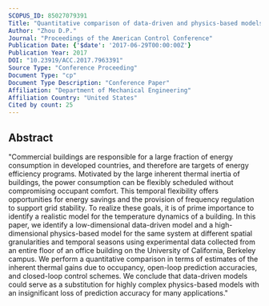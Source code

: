 ```yaml
---
SCOPUS_ID: 85027079391
Title: "Quantitative comparison of data-driven and physics-based models for commercial building HVAC systems"
Author: "Zhou D.P."
Journal: "Proceedings of the American Control Conference"
Publication Date: {'$date': '2017-06-29T00:00:00Z'}
Publication Year: 2017
DOI: "10.23919/ACC.2017.7963391"
Source Type: "Conference Proceeding"
Document Type: "cp"
Document Type Description: "Conference Paper"
Affiliation: "Department of Mechanical Engineering"
Affiliation Country: "United States"
Cited by count: 25
---
```


## Abstract
"Commercial buildings are responsible for a large fraction of energy consumption in developed countries, and therefore are targets of energy efficiency programs. Motivated by the large inherent thermal inertia of buildings, the power consumption can be flexibly scheduled without compromising occupant comfort. This temporal flexibility offers opportunities for energy savings and the provision of frequency regulation to support grid stability. To realize these goals, it is of prime importance to identify a realistic model for the temperature dynamics of a building. In this paper, we identify a low-dimensional data-driven model and a high-dimensional physics-based model for the same system at different spatial granularities and temporal seasons using experimental data collected from an entire floor of an office building on the University of California, Berkeley campus. We perform a quantitative comparison in terms of estimates of the inherent thermal gains due to occupancy, open-loop prediction accuracies, and closed-loop control schemes. We conclude that data-driven models could serve as a substitution for highly complex physics-based models with an insignificant loss of prediction accuracy for many applications."
